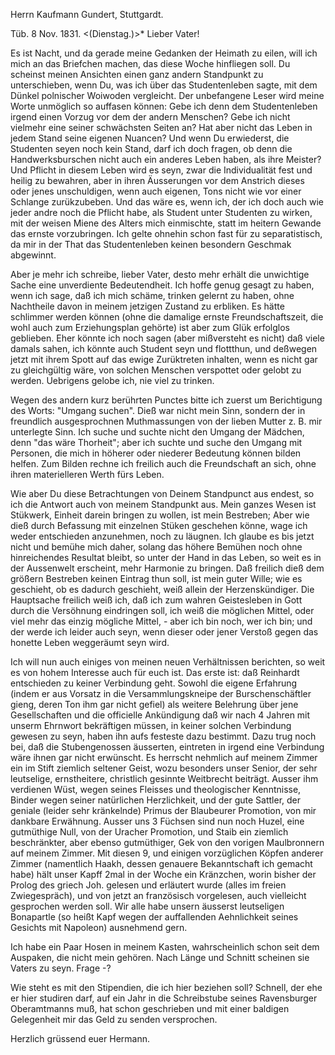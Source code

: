 Herrn Kaufmann Gundert, Stuttgardt.

 Tüb. 8 Nov. 1831. <(Dienstag.)>*
Lieber Vater!

Es ist Nacht, und da gerade meine Gedanken der Heimath zu eilen, will ich mich an das Briefchen machen, das diese Woche hinfliegen soll. 
Du scheinst meinen Ansichten einen ganz andern Standpunkt zu unterschieben, wenn Du, was ich über das Studentenleben sagte, mit dem Dünkel polnischer Woiwoden vergleicht. Der unbefangene Leser wird meine Worte unmöglich so auffasen können: Gebe ich denn dem Studentenleben irgend einen Vorzug vor dem der andern Menschen? Gebe ich nicht vielmehr eine seiner schwächsten Seiten an? Hat aber nicht das Leben in jedem Stand seine eigenen Nuancen? Und wenn Du erwiederst, die Studenten seyen noch kein Stand, darf ich doch fragen, ob denn die Handwerksburschen nicht auch ein anderes Leben haben, als ihre Meister? Und Pflicht in diesem Leben wird es seyn, zwar die Individualität fest und heilig zu bewahren, aber in ihren Äusserungen vor dem Anstrich dieses oder jenes unschuldigen, wenn auch eigenen, Tons nicht wie vor einer Schlange zurükzubeben. Und das wäre es, wenn ich, der ich doch auch wie jeder andre noch die Pflicht habe, als Student unter Studenten zu wirken, mit der weisen Miene des Alters mich einmischte, statt im heitern Gewande das ernste vorzubringen. Ich gelte ohnehin schon fast für zu separatistisch, da mir in der That das Studentenleben keinen besondern Geschmak abgewinnt.

Aber je mehr ich schreibe, lieber Vater, desto mehr erhält die unwichtige Sache eine unverdiente Bedeutendheit. Ich hoffe genug gesagt zu haben, wenn ich sage, daß ich mich schäme, trinken gelernt zu haben, ohne Nachtheile davon in meinem jetzigen Zustand zu erbliken. Es hätte schlimmer werden können (ohne die damalige ernste Freundschaftszeit, die wohl auch zum Erziehungsplan gehörte) ist aber zum Glük erfolglos geblieben. Eher könnte ich noch sagen (aber mißversteht es nicht) daß viele damals sahen, ich könnte auch Student seyn und flottthun, und deßwegen jetzt mit ihrem Spott auf das ewige Zurüktreten inhalten, wenn es nicht gar zu gleichgültig wäre, von solchen Menschen verspottet oder gelobt zu werden. Uebrigens gelobe ich, nie viel zu trinken.

Wegen des andern kurz berührten Punctes bitte ich zuerst um Berichtigung des Worts: "Umgang suchen". Dieß war nicht mein Sinn, sondern der in freundlich ausgesprochnen Muthmassungen von der lieben Mutter z. B. mir unterlegte Sinn. Ich suche und suchte nicht den Umgang der Mädchen, denn "das wäre Thorheit"; aber ich suchte und suche den Umgang mit Personen, die mich in höherer oder niederer Bedeutung können bilden helfen. Zum Bilden rechne ich freilich auch die Freundschaft an sich, ohne ihren materielleren Werth fürs Leben.

Wie aber Du diese Betrachtungen von Deinem Standpunct aus endest, so ich die Antwort auch von meinem Standpunkt aus. Mein ganzes Wesen ist Stükwerk, Einheit darein bringen zu wollen, ist mein Bestreben; Aber wie dieß durch Befassung mit einzelnen Stüken geschehen könne, wage ich weder entschieden anzunehmen, noch zu läugnen. Ich glaube es bis jetzt nicht und bemühe mich daher, solang das höhere Bemühen noch ohne hinreichendes Resultat bleibt, so unter der Hand in das Leben, so weit es in der Aussenwelt erscheint, mehr Harmonie zu bringen. Daß freilich dieß dem größern Bestreben keinen Eintrag thun soll, ist mein guter Wille; wie es geschieht, ob es dadurch geschieht, weiß allein der Herzenskündiger. Die Hauptsache freilich weiß ich, daß ich zum wahren Geistesleben in Gott durch die Versöhnung eindringen soll, ich weiß die möglichen Mittel, oder viel mehr das einzig mögliche Mittel, - aber ich bin noch, wer ich bin; und der werde ich leider auch seyn, wenn dieser oder jener Verstoß gegen das honette Leben weggeräumt seyn wird.

Ich will nun auch einiges von meinen neuen Verhältnissen berichten, so weit es von hohem Interesse auch für euch ist. Das erste ist: daß Reinhardt entschieden zu keiner Verbindung geht. Sowohl die eigene Erfahrung (indem er aus Vorsatz in die Versammlungskneipe der Burschenschäftler gieng, deren Ton ihm gar nicht gefiel) als weitere Belehrung über jene Gesellschaften und die officielle Ankündigung daß wir nach 4 Jahren mit unserm Ehrnwort bekräftigen müssen, in keiner solchen Verbindung gewesen zu seyn, haben ihn aufs festeste dazu bestimmt. Dazu trug noch bei, daß die Stubengenossen äusserten, eintreten in irgend eine Verbindung wäre ihnen gar nicht erwünscht. Es herrscht nehmlich auf meinem Zimmer ein im Stift ziemlich seltener Geist, wozu besonders unser Senior, der sehr leutselige, ernstheitere, christlich gesinnte Weitbrecht beiträgt. Ausser ihm verdienen Wüst, wegen seines Fleisses und theologischer Kenntnisse, Binder wegen seiner natürlichen Herzlichkeit, und der gute Sattler, der geniale (leider sehr kränkelnde) Primus der Blaubeurer Promotion, von mir dankbare Erwähnung. Ausser uns 3 Füchsen sind nun noch Huzel, eine gutmüthige Null, von der Uracher Promotion, und Staib ein ziemlich beschränkter, aber ebenso gutmüthiger, Gek von den vorigen Maulbronnern auf meinem Zimmer. Mit diesen 9, und einigen vorzüglichen Köpfen anderer Zimmer (namentlich Haakh, dessen genauere Bekanntschaft ich gemacht habe) hält unser Kapff 2mal in der Woche ein Kränzchen, worin bisher der Prolog des griech Joh. gelesen und erläutert wurde (alles im freien Zwiegespräch), und von jetzt an französisch vorgelesen, auch vielleicht gesprochen werden soll. Wir alle habe unsern äusserst leutseligen Bonapartle (so heißt Kapf wegen der auffallenden Aehnlichkeit seines Gesichts mit Napoleon) ausnehmend gern.

Ich habe ein Paar Hosen in meinem Kasten, wahrscheinlich schon seit dem Auspaken, die nicht mein gehören. Nach Länge und Schnitt scheinen sie Vaters zu seyn. Frage -?

Wie steht es mit den Stipendien, die ich hier beziehen soll? 
Schnell, der ehe er hier studiren darf, auf ein Jahr in die Schreibstube seines Ravensburger Oberamtmanns muß, hat schon geschrieben und mit einer baldigen Gelegenheit mir das Geld zu senden versprochen.

 Herzlich grüssend euer Hermann.
